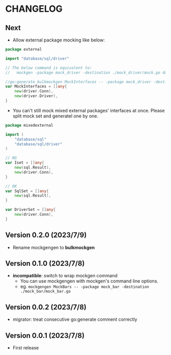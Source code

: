# CHANGELOG

## Next

- Allow external package mocking like below:

```go
package external

import "database/sql/driver"

// The below command is equivalent to:
//   mockgen -package mock_driver -destination ./mock_driver/mock.go database/sql/driver Conn,Driver

//go:generate bulkmockgen MockInterfaces -- -package mock_driver -destination ./mock_driver/mock.go
var MockInterfaces = []any{
	new(driver.Conn),
	new(driver.Driver),
}
```

- You can't still mock mixed external packages' interfaces at once. Please split mock set and generatel one by one.

```go
package mixedexternal

import (
	"database/sql"
	"database/sql/driver"
)

// NG
var Iset = []any{
	new(sql.Result),
	new(driver.Conn),
}

// OK
var SqlSet = []any{
	new(sql.Result),
}

var DriverSet = []any{
	new(driver.Conn),
}

```

## Version 0.2.0 (2023/7/9)

- Rename mockgengen to **bulkmockgen**

## Version 0.1.0 (2023/7/8)

- **incompatible**: switch to wrap mockgen command
  - You can use mockgengen with mockgen's command line options.
  - eg. `mockgengen MockBars -- -package mock_bar -destination ./mock_bar/mock_bar.go`

## Version 0.0.2 (2023/7/8)

- migrator: treat consecutive go:generate comment correctly

## Version 0.0.1 (2023/7/8)

- First release
